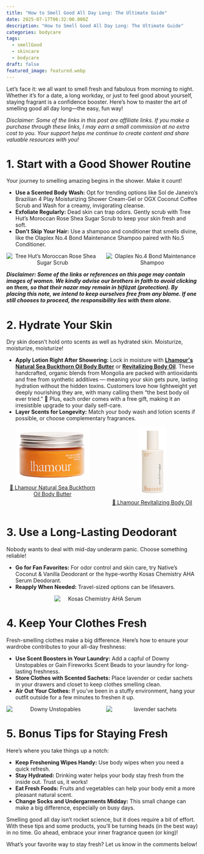```yaml
---
title: "How to Smell Good All Day Long: The Ultimate Guide"
date: 2025-07-17T06:32:00.000Z
description: "How to Smell Good All Day Long: The Ultimate Guide"
categories: bodycare
tags:
  - smellGood
  - skincare
  - bodycare
draft: false
featured_image: featured.webp
---
```


Let’s face it: we all want to smell fresh and fabulous from morning to night. Whether it’s for a date, a long workday, or just to feel good about yourself, staying fragrant is a confidence booster. Here’s how to master the art of smelling good all day long—the easy, fun way!

*Disclaimer: Some of the links in this post are affiliate links. If you make a purchase through these links, I may earn a small commission at no extra cost to you. Your support helps me continue to create content and share valuable resources with you!* 

# 1. Start with a Good Shower Routine

Your journey to smelling amazing begins in the shower. Make it count!

- **Use a Scented Body Wash:** Opt for trending options like Sol de Janeiro’s Brazilian 4 Play Moisturizing Shower Cream-Gel or OGX Coconut Coffee Scrub and Wash for a creamy, invigorating cleanse.
- **Exfoliate Regularly:** Dead skin can trap odors. Gently scrub with Tree Hut’s Moroccan Rose Shea Sugar Scrub to keep your skin fresh and soft.
- **Don’t Skip Your Hair:** Use a shampoo and conditioner that smells divine, like the Olaplex No.4 Bond Maintenance Shampoo paired with No.5 Conditioner.
<div style="display: flex; flex-wrap: wrap; gap: 20px; justify-content: center;">

  <div style="flex: 1 1 200px; text-align: center;">
    <img src="https://m.media-amazon.com/images/I/81YRwjvzfCL._SL1500_.jpg" alt="Tree Hut’s Moroccan Rose Shea Sugar Scrub" style="max-width: 100%; height: auto; display: block; margin: 0 auto;" />
  </div>
  <div style="flex: 1 1 200px; text-align: center;">
    <img src="https://m.media-amazon.com/images/I/71UGYa0HVRL._SL1500_.jpg" alt="Olaplex No.4 Bond Maintenance Shampoo" style="max-width: 100%; height: auto; display: block; margin: 0 auto;" />
  </div>

</div>

***Disclaimer: Some of the links or references on this page may contain images of women. We kindly advise our brothers in faith to avoid clicking on them, so that their nazar may remain in ḥifāẓat (protection). By placing this note, we intend to keep ourselves free from any blame. If one still chooses to proceed, the responsibility lies with them alone.***

# 2. Hydrate Your Skin

Dry skin doesn’t hold onto scents as well as hydrated skin. Moisturize, moisturize, moisturize!

- **Apply Lotion Right After Showering:** Lock in moisture with [**Lhamour's Natural Sea Buckthorn Oil Body Butter**](https://www.lhamour.com/products/natural-sea-buckthorn-oil-body-butter?sca_ref=8121337.DCmZafggw7) or [**Revitalizing Body Oil**](https://www.lhamour.com/products/natural-revitalizing-body-oil?sca_ref=8121337.DCmZafggw7). These handcrafted, organic blends from Mongolia are packed with antioxidants and free from synthetic additives — meaning your skin gets pure, lasting hydration without the hidden toxins. Customers love how lightweight yet deeply nourishing they are, with many calling them “the best body oil ever tried.” 🌿 Plus, each order comes with a free gift, making it an irresistible upgrade to your daily self-care.
- **Layer Scents for Longevity:** Match your body wash and lotion scents if possible, or choose complementary fragrances.

<div style="display: flex; flex-wrap: wrap; gap: 20px; justify-content: center;">

  <div style="flex: 1 1 200px; text-align: center;">
    <img src="sebuckbodybutterbdoy.webp" alt="Lhamour Natural Sea Buckthorn Oil Body Butter " style="max-width: 80%; height: auto; display: block; margin: 0 auto;" />
    <p>
    <a href="https://www.lhamour.com/products/natural-sea-buckthorn-oil-body-butter?sca_ref=8121337.DCmZafggw7">
      🔗 Lhamour Natural Sea Buckthorn Oil Body Butter
    </a>
  </p>
  </div>

  <div style="flex: 1 1 200px; text-align: center;">
    <img src="revitalizingbdoy.webp" alt="Lhamour Revitalizing Body Oil" style="max-width: 30%; height: auto; display: block; margin: 0 auto;" />
     <p>
    <a href="https://www.lhamour.com/products/natural-revitalizing-body-oil?sca_ref=8121337.DCmZafggw7">
      🔗 Lhamour Revitalizing Body Oil
    </a>
  </p>
  </div>

</div>


# 3. Use a Long-Lasting Deodorant

Nobody wants to deal with mid-day underarm panic. Choose something reliable!

- **Go for Fan Favorites:** For odor control and skin care, try Native’s Coconut & Vanilla Deodorant or the hype-worthy Kosas Chemistry AHA Serum Deodorant.
- **Reapply When Needed:** Travel-sized options can be lifesavers.
<div style="display: flex; flex-wrap: wrap; gap: 20px; justify-content: center;">

  <div style="flex: 1 1 200px; text-align: center;">
    <img src="https://m.media-amazon.com/images/I/61th2M-8DDL._SL1500_.jpg" alt="Kosas Chemistry AHA Serum " style="max-width: 50%; height: auto; display: block; margin: 0 auto;" />
  </div>

</div>


# 4. Keep Your Clothes Fresh

Fresh-smelling clothes make a big difference. Here’s how to ensure your wardrobe contributes to your all-day freshness:

- **Use Scent Boosters in Your Laundry:** Add a capful of Downy Unstopables or Gain Fireworks Scent Beads to your laundry for long-lasting freshness.
- **Store Clothes with Scented Sachets:** Place lavender or cedar sachets in your drawers and closet to keep clothes smelling clean.
- **Air Out Your Clothes:** If you’ve been in a stuffy environment, hang your outfit outside for a few minutes to freshen it up.
<div style="display: flex; flex-wrap: wrap; gap: 20px; justify-content: center;">

  <div style="flex: 1 1 200px; text-align: center;">
    <img src="https://m.media-amazon.com/images/I/91V7UiHy1GL._AC_SL1500_.jpg" alt=" Downy Unstopables " style="max-width: 100%; height: auto; display: block; margin: 0 auto;" />
  </div>
  <div style="flex: 1 1 200px; text-align: center;">
    <img src="https://m.media-amazon.com/images/I/91xkO5oVnlL._AC_SL1500_.jpg" alt="lavender sachets" style="max-width: 100%; height: auto; display: block; margin: 0 auto;" />
  </div>

</div>


# 5. Bonus Tips for Staying Fresh

Here’s where you take things up a notch:

- **Keep Freshening Wipes Handy:** Use body wipes when you need a quick refresh.
- **Stay Hydrated:** Drinking water helps your body stay fresh from the inside out. Trust us, it works!
- **Eat Fresh Foods:** Fruits and vegetables can help your body emit a more pleasant natural scent.
- **Change Socks and Undergarments Midday:** This small change can make a big difference, especially on busy days.

Smelling good all day isn’t rocket science, but it does require a bit of effort. With these tips and some products, you’ll be turning heads (in the best way) in no time. Go ahead, embrace your inner fragrance queen (or king)!

What’s your favorite way to stay fresh? Let us know in the comments below!